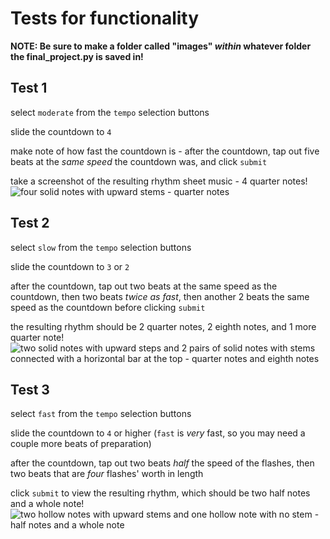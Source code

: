 # Tests for functionality
**NOTE: Be sure to make a folder called "images" _within_ whatever folder the final_project.py is saved in!**
## Test 1
select `moderate` from the `tempo` selection buttons

slide the countdown to `4`

make note of how fast the countdown is - after the countdown, tap out five beats at the _same speed_ the countdown was, and click `submit`

take a screenshot of the resulting rhythm sheet music - 4 quarter notes!
![four solid notes with upward stems - quarter notes](https://www.craigbassett.co.nz/wp-content/uploads/2016/11/rhythm_basics_quarter_note_timing_exercise.png)

## Test 2
select `slow` from the `tempo` selection buttons

slide the countdown to `3` or `2`

after the countdown, tap out two beats at the same speed as the countdown, then two beats _twice as fast_, then another 2 beats the same speed as the countdown before clicking `submit`

the resulting rhythm should be 2 quarter notes, 2 eighth notes, and 1 more quarter note!
![two solid notes with upward steps and 2 pairs of solid notes with stems connected with a horizontal bar at the top - quarter notes and eighth notes](https://blogger.googleusercontent.com/img/b/R29vZ2xl/AVvXsEgnDy-bc-37RokUBivBWFqY_1ZLQusU6ZMY4WavMMeGDPWu-CZ7yvnyxV2SaM2Xf-OXnSwbtDKbOqHvNfvYYo-M6h5Stbacn_FACSit1I7asCNhVXVEInptAjFxZBpOWSdilwh2bN1a3Q-I/s1600/2+4+illustrationx.JPG)

## Test 3
select `fast` from the `tempo` selection buttons

slide the countdown to `4` or higher (`fast` is _very_ fast, so you may need a couple more beats of preparation)

after the countdown, tap out two beats _half_ the speed of the flashes, then two beats that are _four_ flashes' worth in length

click `submit` to view the resulting rhythm, which should be two half notes and a whole note!
![two hollow notes with upward stems and one hollow note with no stem - half notes and a whole note](https://preview.redd.it/difference-between-playing-a-whole-note-and-two-half-notes-v0-utqr24a7hx3c1.png?width=441&format=png&auto=webp&s=0da4ad3521f531cab6900b40a5e91974df3c8a54)